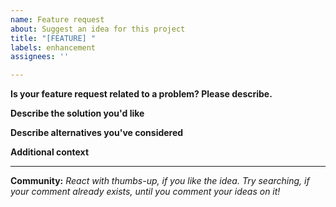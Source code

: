```yaml
---
name: Feature request
about: Suggest an idea for this project
title: "[FEATURE] "
labels: enhancement
assignees: ''

---
```


**Is your feature request related to a problem? Please describe.**
<!-- A clear and concise description of what the problem is. Ex. I'm always frustrated when [...] -->



**Describe the solution you'd like**
<!-- A clear and concise description of what you want to happen. -->



**Describe alternatives you've considered**
<!-- A clear and concise description of any alternative solutions or features you've considered. -->



**Additional context**
<!-- Add any other context or screenshots about the feature request here. -->

-----

**Community:**
*React with thumbs-up, if you like the idea. Try searching, if your comment already exists, until you comment your ideas on it!*